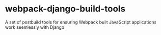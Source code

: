 # webpack-django-build-tools
A set of postbuild tools for ensuring Webpack built JavaScript applications work seemlessly with Django
